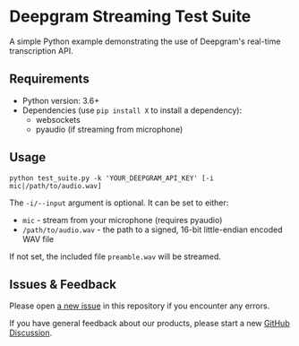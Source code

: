 # Deepgram Streaming Test Suite

A simple Python example demonstrating the use of Deepgram's real-time transcription API.

## Requirements
* Python version: 3.6+
* Dependencies (use `pip install X` to install a dependency):
    * websockets
    * pyaudio (if streaming from microphone)

## Usage

`python test_suite.py -k 'YOUR_DEEPGRAM_API_KEY' [-i mic|/path/to/audio.wav]`

The `-i/--input` argument is optional. It can be set to either:

* `mic` - stream from your microphone (requires pyaudio)
* `/path/to/audio.wav` - the path to a signed, 16-bit little-endian encoded WAV file

If not set, the included file `preamble.wav` will be streamed.

## Issues & Feedback

Please open [a new issue](https://github.com/deepgram/streaming-test-suite/issues) in this repository if you encounter any errors.

If you have general feedback about our products, please start a new [GitHub Discussion](https://github.com/orgs/deepgram/discussions/categories/feedback).